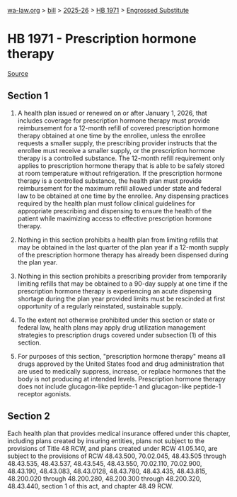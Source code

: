 [wa-law.org](/) > [bill](/bill/) > [2025-26](/bill/2025-26/) > [HB 1971](/bill/2025-26/hb/1971/) > [Engrossed Substitute](/bill/2025-26/hb/1971/S.E/)

# HB 1971 - Prescription hormone therapy

[Source](http://lawfilesext.leg.wa.gov/biennium/2025-26/Pdf/Bills/House%20Bills/1971-S.E.pdf)

## Section 1
1. A health plan issued or renewed on or after January 1, 2026, that includes coverage for prescription hormone therapy must provide reimbursement for a 12-month refill of covered prescription hormone therapy obtained at one time by the enrollee, unless the enrollee requests a smaller supply, the prescribing provider instructs that the enrollee must receive a smaller supply, or the prescription hormone therapy is a controlled substance. The 12-month refill requirement only applies to prescription hormone therapy that is able to be safely stored at room temperature without refrigeration. If the prescription hormone therapy is a controlled substance, the health plan must provide reimbursement for the maximum refill allowed under state and federal law to be obtained at one time by the enrollee. Any dispensing practices required by the health plan must follow clinical guidelines for appropriate prescribing and dispensing to ensure the health of the patient while maximizing access to effective prescription hormone therapy.

2. Nothing in this section prohibits a health plan from limiting refills that may be obtained in the last quarter of the plan year if a 12-month supply of the prescription hormone therapy has already been dispensed during the plan year.

3. Nothing in this section prohibits a prescribing provider from temporarily limiting refills that may be obtained to a 90-day supply at one time if the prescription hormone therapy is experiencing an acute dispensing shortage during the plan year provided limits must be rescinded at first opportunity of a regularly reinstated, sustainable supply.

4. To the extent not otherwise prohibited under this section or state or federal law, health plans may apply drug utilization management strategies to prescription drugs covered under subsection (1) of this section.

5. For purposes of this section, "prescription hormone therapy" means all drugs approved by the United States food and drug administration that are used to medically suppress, increase, or replace hormones that the body is not producing at intended levels. Prescription hormone therapy does not include glucagon-like peptide-1 and glucagon-like peptide-1 receptor agonists.

## Section 2
Each health plan that provides medical insurance offered under this chapter, including plans created by insuring entities, plans not subject to the provisions of Title 48 RCW, and plans created under RCW 41.05.140, are subject to the provisions of RCW 48.43.500, 70.02.045, 48.43.505 through 48.43.535, 48.43.537, 48.43.545, 48.43.550, 70.02.110, 70.02.900, 48.43.190, 48.43.083, 48.43.0128, 48.43.780, 48.43.435, 48.43.815, 48.200.020 through 48.200.280, 48.200.300 through 48.200.320, 48.43.440, section 1 of this act, and chapter 48.49 RCW.
